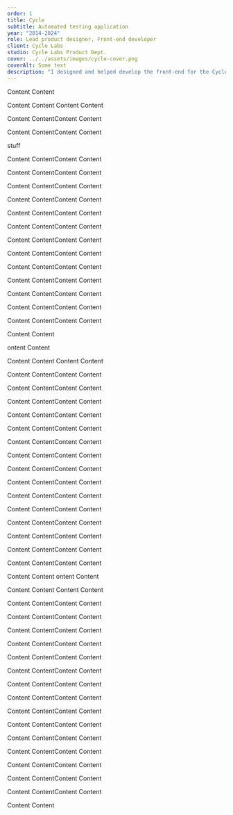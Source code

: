 ```yaml
---
order: 1
title: Cycle
subtitle: Automated testing application
year: "2014-2024"
role: Lead product designer, Front-end developer
client: Cycle Labs
studio: Cycle Labs Product Dept.
cover: ../../assets/images/cycle-cover.png
coverAlt: Some text
description: "I designed and helped develop the front-end for the Cycle application testing platform for nearly 10 years as the Creative Lead of Tryon Solutions and later on Creative III at Cycle Labs. As the sole product designer within either organization, I was in charge of everything from the layout of the application, the design system used to style it, to the front-end code operating it."
---
```


Content
Content

Content
Content
Content
Content

Content
ContentContent
Content

Content
ContentContent
Content

<div class="red">
    <p>stuff</p>
</div>

Content
ContentContent
Content

Content
ContentContent
Content

Content
ContentContent
Content

Content
ContentContent
Content

Content
ContentContent
Content

Content
ContentContent
Content

Content
ContentContent
Content

Content
ContentContent
Content

Content
ContentContent
Content

Content
ContentContent
Content

Content
ContentContent
Content

Content
ContentContent
Content

Content
ContentContent
Content

Content
Content

ontent
Content

Content
Content
Content
Content

Content
ContentContent
Content

Content
ContentContent
Content

Content
ContentContent
Content

Content
ContentContent
Content

Content
ContentContent
Content

Content
ContentContent
Content

Content
ContentContent
Content

Content
ContentContent
Content

Content
ContentContent
Content

Content
ContentContent
Content

Content
ContentContent
Content

Content
ContentContent
Content

Content
ContentContent
Content

Content
ContentContent
Content

Content
ContentContent
Content

Content
Content
ontent
Content

Content
Content
Content
Content

Content
ContentContent
Content

Content
ContentContent
Content

Content
ContentContent
Content

Content
ContentContent
Content

Content
ContentContent
Content

Content
ContentContent
Content

Content
ContentContent
Content

Content
ContentContent
Content

Content
ContentContent
Content

Content
ContentContent
Content

Content
ContentContent
Content

Content
ContentContent
Content

Content
ContentContent
Content

Content
ContentContent
Content

Content
ContentContent
Content

Content
Content